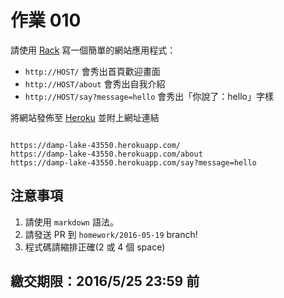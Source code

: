 # 作業 010

請使用 [Rack](http://rack.github.io/) 寫一個簡單的網站應用程式：

* `http://HOST/` 會秀出首頁歡迎畫面
* `http://HOST/about` 會秀出自我介紹
* `http://HOST/say?message=hello` 會秀出「你說了：hello」字樣

將網站發佈至 [Heroku](https://heroku.com/) 並附上網址連結
```

https://damp-lake-43550.herokuapp.com/
https://damp-lake-43550.herokuapp.com/about
https://damp-lake-43550.herokuapp.com/say?message=hello

```
## 注意事項

1. 請使用 `markdown` 語法。
2. 請發送 PR 到 `homework/2016-05-19` branch!
3. 程式碼請縮排正確(2 或 4 個 space)

## 繳交期限：2016/5/25 23:59 前
